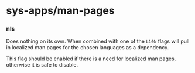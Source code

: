 # sys-apps/man-pages
### nls
Does nothing on its own. When combined with one of the `L10N` flags will pull in localized man pages for the chosen languages as a dependency.

This flag should be enabled if there is a need for localized man pages, otherwise it is safe to disable.
